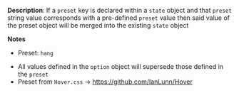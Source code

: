 __Description__: If a `preset` key is declared within a `state` object and that `preset` string value corresponds with a pre-defined `preset` value then said value of the preset object will be merged into the existing `state` object

__Notes__

+ Preset: `hang`
- All values defined in the `option` object will supersede those defined in the `preset`
- Preset from `Hover.css` -> https://github.com/IanLunn/Hover